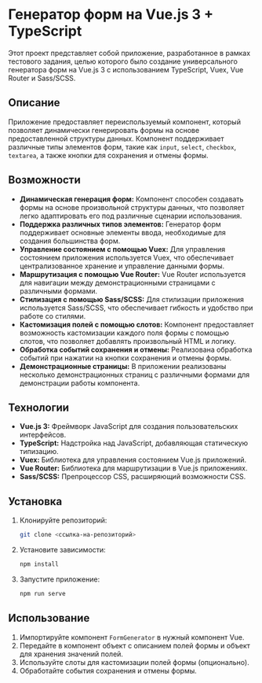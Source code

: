 # Генератор форм на Vue.js 3 + TypeScript

Этот проект представляет собой приложение, разработанное в рамках тестового задания, целью которого было создание универсального генератора форм на Vue.js 3 с использованием TypeScript, Vuex, Vue Router и Sass/SCSS.

## Описание

Приложение предоставляет переиспользуемый компонент, который позволяет динамически генерировать формы на основе предоставленной структуры данных. Компонент поддерживает различные типы элементов форм, такие как `input`, `select`, `checkbox`, `textarea`, а также кнопки для сохранения и отмены формы.

## Возможности

* **Динамическая генерация форм:** Компонент способен создавать формы на основе произвольной структуры данных, что позволяет легко адаптировать его под различные сценарии использования.
* **Поддержка различных типов элементов:** Генератор форм поддерживает основные элементы ввода, необходимые для создания большинства форм.
* **Управление состоянием с помощью Vuex:** Для управления состоянием приложения используется Vuex, что обеспечивает централизованное хранение и управление данными формы.
* **Маршрутизация с помощью Vue Router:** Vue Router используется для навигации между демонстрационными страницами с различными формами.
* **Стилизация с помощью Sass/SCSS:** Для стилизации приложения используется Sass/SCSS, что обеспечивает гибкость и удобство при работе со стилями.
* **Кастомизация полей с помощью слотов:** Компонент предоставляет возможность кастомизации каждого поля формы с помощью слотов, что позволяет добавлять произвольный HTML и логику.
* **Обработка событий сохранения и отмены:** Реализована обработка событий при нажатии на кнопки сохранения и отмены формы.
* **Демонстрационные страницы:** В приложении реализованы несколько демонстрационных страниц с различными формами для демонстрации работы компонента.

## Технологии

* **Vue.js 3:** Фреймворк JavaScript для создания пользовательских интерфейсов.
* **TypeScript:** Надстройка над JavaScript, добавляющая статическую типизацию.
* **Vuex:** Библиотека для управления состоянием Vue.js приложений.
* **Vue Router:** Библиотека для маршрутизации в Vue.js приложениях.
* **Sass/SCSS:** Препроцессор CSS, расширяющий возможности CSS.

## Установка

1.  Клонируйте репозиторий:

    ```bash
    git clone <ссылка-на-репозиторий>
    ```

2.  Установите зависимости:

    ```bash
    npm install
    ```

3.  Запустите приложение:

    ```bash
    npm run serve
    ```

## Использование

1.  Импортируйте компонент `FormGenerator` в нужный компонент Vue.
2.  Передайте в компонент объект с описанием полей формы и объект для хранения значений полей.
3.  Используйте слоты для кастомизации полей формы (опционально).
4.  Обработайте события сохранения и отмены формы.